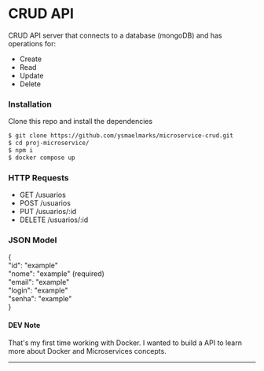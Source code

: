 # CRUD API

CRUD API server that connects to a database (mongoDB) and has operations for:

- Create
- Read
- Update
- Delete

### Installation

Clone this repo and install the dependencies

```sh
$ git clone https://github.com/ysmaelmarks/microservice-crud.git
$ cd proj-microservice/
$ npm i
$ docker compose up
```

### HTTP Requests

- GET /usuarios
- POST /usuarios
- PUT /usuarios/:id
- DELETE /usuarios/:id

### JSON Model

{
\
 "id": "example"\
 "nome": "example" (required)\
 "email": "example"\
 "login": "example"\
 "senha": "example"\
}


#### DEV Note
That's my first time working with Docker. I wanted to build a API to learn more about Docker and Microservices concepts. 


---

